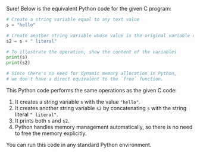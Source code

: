 Sure! Below is the equivalent Python code for the given C program:

```python
# Create a string variable equal to any text value
s = "hello"

# Create another string variable whose value is the original variable concatenated with another string literal
s2 = s + " literal"

# To illustrate the operation, show the content of the variables
print(s)
print(s2)

# Since there's no need for dynamic memory allocation in Python,
# we don't have a direct equivalent to the `free` function.
```

This Python code performs the same operations as the given C code:
1. It creates a string variable `s` with the value `"hello"`.
2. It creates another string variable `s2` by concatenating `s` with the string literal `" literal"`.
3. It prints both `s` and `s2`.
4. Python handles memory management automatically, so there is no need to free the memory explicitly.

You can run this code in any standard Python environment.
